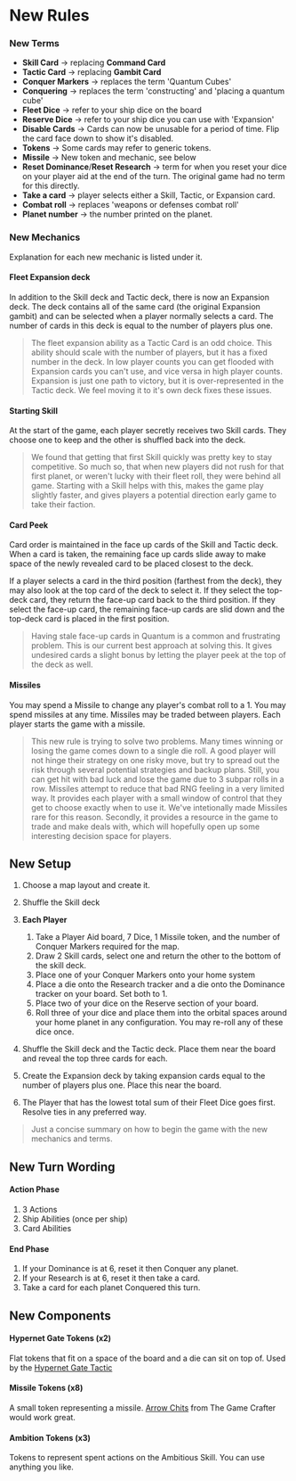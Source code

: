 # New Rules



### New Terms

- **Skill Card** -> replacing **Command Card**
- **Tactic Card** -> replacing **Gambit Card**
- **Conquer Markers** -> replaces the term 'Quantum Cubes'
- **Conquering** -> replaces the term 'constructing' and 'placing a quantum cube'
- **Fleet Dice** -> refer to your ship dice on the board
- **Reserve Dice** -> refer to your ship dice you can use with 'Expansion'
- **Disable Cards** -> Cards can now be unusable for a period of time. Flip the card face down to show it's disabled.
- **Tokens** -> Some cards may refer to generic tokens.
- **Missile** -> New token and mechanic, see below
- **Reset Dominance**/**Reset Research** -> term for when you reset your dice on your player aid at the end of the turn. The original game had no term for this directly.
- **Take a card** -> player selects either a Skill, Tactic, or Expansion card.
- **Combat roll** -> replaces 'weapons or defenses combat roll'
- **Planet number** -> the number printed on the planet.



### New Mechanics
Explanation for each new mechanic is listed under it.


#### Fleet Expansion deck
In addition to the Skill deck and Tactic deck, there is now an Expansion deck. The deck contains all of the same card (the original Expansion gambit) and can be selected when a player normally selects a card. The number of cards in this deck is equal to the number of players plus one.

> The fleet expansion ability as a Tactic Card is an odd choice. This ability should scale with the number of players, but it has a fixed number in the deck. In low player counts you can get flooded with Expansion cards you can't use, and vice versa in high player counts. Expansion is just one path to victory, but it is over-represented in the Tactic deck. We feel moving it to it's own deck fixes these issues.


#### Starting Skill
At the start of the game, each player secretly receives two Skill cards. They choose one to keep and the other is shuffled back into the deck.

> We found that getting that first Skill quickly was pretty key to stay competitive. So much so, that when new players did not rush for that first planet, or weren't lucky with their fleet roll, they were behind all game. Starting with a Skill helps with this, makes the game play slightly faster, and gives players a potential direction early game to take their faction.


#### Card Peek
Card order is maintained in the face up cards of the Skill and Tactic deck. When a card is taken, the remaining face up cards slide away to make space of the newly revealed card to be placed closest to the deck.

If a player selects a card in the third position (farthest from the deck), they may also look at the top card of the deck to select it. If they select the top-deck card, they return the face-up card back to the third position. If they select the face-up card, the remaining face-up cards are slid down and the top-deck card is placed in the first position.

> Having stale face-up cards in Quantum is a common and frustrating problem. This is our current best approach at solving this. It gives undesired cards a slight bonus by letting the player peek at the top of the deck as well.



#### Missiles

You may spend a Missile to change any player's combat roll to a 1. You may spend missiles at any time. Missiles may be traded between players. Each player starts the game with a missile.


> This new rule is trying to solve two problems. Many times winning or losing the game comes down to a single die roll. A good player will not hinge their strategy on one risky move, but try to spread out the risk through several potential strategies and backup plans. Still, you can get hit with bad luck and lose the game due to 3 subpar rolls in a row. Missiles attempt to reduce that bad RNG feeling in a very limited way. It provides each player with a small window of control that they get to choose exactly when to use it. We've intetionally made Missiles rare for this reason. Secondly, it provides a resource in the game to trade and make deals with, which will hopefully open up some interesting decision space for players.





## New Setup

1. Choose a map layout and create it.
1. Shuffle the Skill deck
1. **Each Player**
    1. Take a Player Aid board, 7 Dice, 1 Missile token, and the number of Conquer Markers required for the map.
    1. Draw 2 Skill cards, select one and return the other to the bottom of the skill deck.
    1. Place one of your Conquer Markers onto your home system
    1. Place a die onto the Research tracker and a die onto the Dominance tracker on your board. Set both to 1.
    1. Place two of your dice on the Reserve section of your board.
    1. Roll three of your dice and place them into the orbital spaces around your home planet in any configuration. You may re-roll any of these dice once.

1. Shuffle the Skill deck and the Tactic deck. Place them near the board and reveal the top three cards for each.
1. Create the Expansion deck by taking expansion cards equal to the number of players plus one. Place this near the board.
1. The Player that has the lowest total sum of their Fleet Dice goes first. Resolve ties in any preferred way.


> Just a concise summary on how to begin the game with the new mechanics and terms.







## New Turn Wording

#### Action Phase
1. 3 Actions
1. Ship Abilities (once per ship)
1. Card Abilities

#### End Phase
1. If your Dominance is at 6, reset it then Conquer any planet.
1. If your Research is at 6, reset it then take a card.
1. Take a card for each planet Conquered this turn.






## New Components


#### Hypernet Gate Tokens (x2)
Flat tokens that fit on a space of the board and a die can sit on top of. Used by the [Hypernet Gate Tactic]()


#### Missile Tokens (x8)
A small token representing a missile. [Arrow Chits](https://www.thegamecrafter.com/publish/product/ArrowChit) from The Game Crafter would work great.

#### Ambition Tokens (x3)
Tokens to represent spent actions on the Ambitious Skill. You can use anything you like.